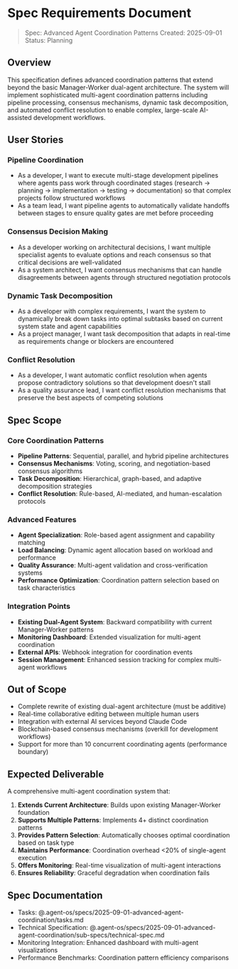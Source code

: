 # Spec Requirements Document

> Spec: Advanced Agent Coordination Patterns
> Created: 2025-09-01
> Status: Planning

## Overview

This specification defines advanced coordination patterns that extend beyond the basic Manager-Worker dual-agent architecture. The system will implement sophisticated multi-agent coordination patterns including pipeline processing, consensus mechanisms, dynamic task decomposition, and automated conflict resolution to enable complex, large-scale AI-assisted development workflows.

## User Stories

### Pipeline Coordination
- As a developer, I want to execute multi-stage development pipelines where agents pass work through coordinated stages (research → planning → implementation → testing → documentation) so that complex projects follow structured workflows
- As a team lead, I want pipeline agents to automatically validate handoffs between stages to ensure quality gates are met before proceeding

### Consensus Decision Making
- As a developer working on architectural decisions, I want multiple specialist agents to evaluate options and reach consensus so that critical decisions are well-validated
- As a system architect, I want consensus mechanisms that can handle disagreements between agents through structured negotiation protocols

### Dynamic Task Decomposition
- As a developer with complex requirements, I want the system to dynamically break down tasks into optimal subtasks based on current system state and agent capabilities
- As a project manager, I want task decomposition that adapts in real-time as requirements change or blockers are encountered

### Conflict Resolution
- As a developer, I want automatic conflict resolution when agents propose contradictory solutions so that development doesn't stall
- As a quality assurance lead, I want conflict resolution mechanisms that preserve the best aspects of competing solutions

## Spec Scope

### Core Coordination Patterns
- **Pipeline Patterns**: Sequential, parallel, and hybrid pipeline architectures
- **Consensus Mechanisms**: Voting, scoring, and negotiation-based consensus algorithms
- **Task Decomposition**: Hierarchical, graph-based, and adaptive decomposition strategies
- **Conflict Resolution**: Rule-based, AI-mediated, and human-escalation protocols

### Advanced Features
- **Agent Specialization**: Role-based agent assignment and capability matching
- **Load Balancing**: Dynamic agent allocation based on workload and performance
- **Quality Assurance**: Multi-agent validation and cross-verification systems
- **Performance Optimization**: Coordination pattern selection based on task characteristics

### Integration Points
- **Existing Dual-Agent System**: Backward compatibility with current Manager-Worker patterns
- **Monitoring Dashboard**: Extended visualization for multi-agent coordination
- **External APIs**: Webhook integration for coordination events
- **Session Management**: Enhanced session tracking for complex multi-agent workflows

## Out of Scope

- Complete rewrite of existing dual-agent architecture (must be additive)
- Real-time collaborative editing between multiple human users
- Integration with external AI services beyond Claude Code
- Blockchain-based consensus mechanisms (overkill for development workflows)
- Support for more than 10 concurrent coordinating agents (performance boundary)

## Expected Deliverable

A comprehensive multi-agent coordination system that:

1. **Extends Current Architecture**: Builds upon existing Manager-Worker foundation
2. **Supports Multiple Patterns**: Implements 4+ distinct coordination patterns
3. **Provides Pattern Selection**: Automatically chooses optimal coordination based on task type
4. **Maintains Performance**: Coordination overhead <20% of single-agent execution
5. **Offers Monitoring**: Real-time visualization of multi-agent interactions
6. **Ensures Reliability**: Graceful degradation when coordination fails

## Spec Documentation

- Tasks: @.agent-os/specs/2025-09-01-advanced-agent-coordination/tasks.md
- Technical Specification: @.agent-os/specs/2025-09-01-advanced-agent-coordination/sub-specs/technical-spec.md
- Monitoring Integration: Enhanced dashboard with multi-agent visualizations
- Performance Benchmarks: Coordination pattern efficiency comparisons